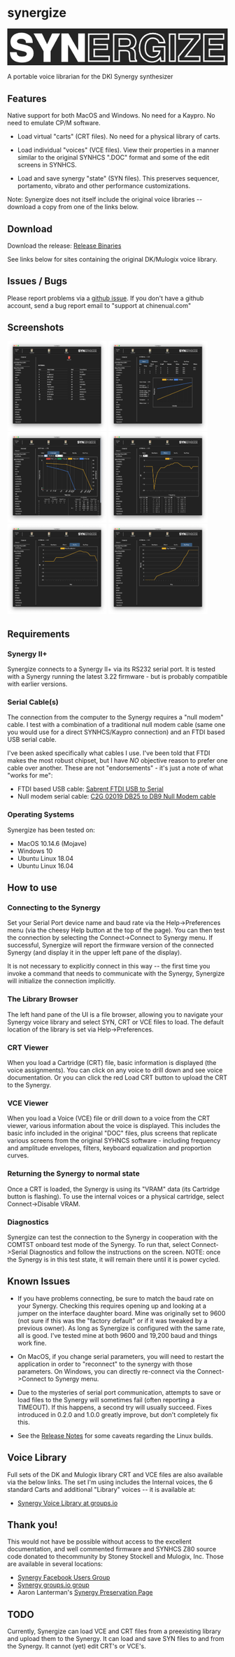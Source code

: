 # synergize

<img src="https://github.com/chinenual/synergize/raw/master/docs/screenshots/logo-for-github.png?raw=true"/>

A portable voice librarian for the DKI Synergy synthesizer

## Features

Native support for both MacOS and Windows. No need for a Kaypro. No
need to emulate CP/M software.

* Load virtual "carts" (CRT files).   No need for a physical
library of carts.

* Load individual "voices" (VCE files).   View their properties in a
manner similar to the original SYNHCS ".DOC" format and some of the edit screens in SYNHCS.

* Load and save synergy "state" (SYN files).  This preserves
sequencer, portamento, vibrato and other performance customizations.

Note: Synergize does not itself include the original voice libraries -- download a copy from one of the links below.

## Download

Download the release:
[Release Binaries](https://github.com/chinenual/synergize/releases/latest)

See links below for sites containing the original DK/Mulogix voice library.

## Issues / Bugs

Please report problems via a [github issue](https://github.com/chinenual/synergize/issues).  If you don't have a github account, send a bug report email to "support at chinenual.com"

## Screenshots

<img title="Cartridge voice listing view" src="https://github.com/chinenual/synergize/raw/master/docs/screenshots/viewCRT.png?raw=true" width="45%"/>
<img title="Voice main patch view" src="https://github.com/chinenual/synergize/raw/master/docs/screenshots/viewVCE_voice.png?raw=true" width="45%"/>
<img title="Voice Envelopes view" src="https://github.com/chinenual/synergize/raw/master/docs/screenshots/viewVCE_envs.png?raw=true" width="45%"/>
<img title="Voice Filters view" src="https://github.com/chinenual/synergize/raw/master/docs/screenshots/viewVCE_filters.png?raw=true" width="45%"/>
<img title="Voice Key Equalization view" src="https://github.com/chinenual/synergize/raw/master/docs/screenshots/viewVCE_keyeq.png?raw=true" width="45%"/>
<img title="Voice Key Proportion view" src="https://github.com/chinenual/synergize/raw/master/docs/screenshots/viewVCE_keyprop.png?raw=true" width="45%"/>

## Requirements

### Synergy II+

Synergize connects to a Synergy II+ via its RS232 serial port.  It is tested with a Synergy running the latest 3.22 firmware - but is probably compatible with earlier versions.

### Serial Cable(s)

The connection from the computer to the Synergy requires a "null modem" cable. I test with a combination of a traditional null modem cable (same one you would use for a direct SYNHCS/Kaypro connection) and an FTDI based USB serial cable.

I've been asked specifically what cables I use. I've been told that FTDI makes the most robust chipset, but I have _NO_ objective reason to prefer one cable over another.  These are not "endorsements" - it's just a note of what "works for me":

* FTDI based USB cable: [Sabrent FTDI USB to Serial](https://www.amazon.com/gp/product/B006AA04K0)
* Null modem serial cable: [C2G 02019 DB25 to DB9 Null Modem cable](https://www.amazon.com/gp/product/B000083K2R/)

### Operating Systems

Synergize has been tested on:

* MacOS 10.14.6 (Mojave)
* Windows 10
* Ubuntu Linux 18.04
* Ubuntu Linux 16.04

## How to use

### Connecting to the Synergy

Set your Serial Port device name and baud rate via the Help->Preferences menu (via the cheesy Help button at the top of the page).  You can then test the connection by selecting the Connect->Connect to Synergy menu.  If successful, Synergize will report the firmware version of the connected Synergy (and display it in the upper left pane of the display).

It is not necessary to explicitly connect in this way -- the first time you invoke a command that needs to communicate with the Synergy, Synergize will initialize the connection implicitly.

### The Library Browser

The left hand pane of the UI is a file browser, allowing you to navigate your Synergy voice library and select SYN, CRT or VCE files to load.  The default location of the library is set via Help->Preferences.

### CRT Viewer

When you load a Cartridge (CRT) file, basic information is displayed (the voice assignments).  You can click on any voice to drill down and see voice documentation.  Or you can click the red  Load CRT button to upload the CRT to the Synergy.

### VCE Viewer

When you load a Voice (VCE) file or drill down to a voice from the CRT viewer, various information about the voice is displayed.  This includes the basic info included in the original "DOC" files, plus screens that replicate various screens from the original SYHNCS software - including frequency and amplitude envelopes, filters, keyboard equalization and proportion curves.

### Returning the Synergy to normal state

Once a CRT is loaded, the Synergy is using its "VRAM" data (its Cartridge button is flashing).   To use the internal voices or a physical cartridge, select Connect->Disable VRAM.

### Diagnostics

Synergize can test the connection to the Synergy in cooperation with the COMTST onboard test mode of the Synergy.  To run that, select Connect->Serial Diagnostics and follow the instructions on the screen.
NOTE: once the Synergy is in this test state, it will remain there until it is power cycled.

## Known Issues

* If you have problems connecting, be sure to match the baud rate on your Synergy. Checking this requires opening up and looking at a jumper on the interface daughter board.  Mine was originally set to 9600 (not sure if this was the "factory default" or if it was tweaked by a previous owner). As long as Synergize is configured with the same rate, all is good. I've tested mine at both 9600 and 19,200 baud and things work fine.

* On MacOS, if you change serial parameters, you will need to restart the application in order to "reconnect" to the synergy with those parameters. On Windows, you can directly re-connect via the Connect->Connect to Synergy menu.

* Due to the mysteries of serial port communication, attempts to save or load files to the Synergy will sometimes fail (often reporting a TIMEOUT).  If this happens, a second try will usually succeed. Fixes introduced in 0.2.0 and 1.0.0 greatly improve, but don't completely fix this.

* See the
[Release Notes](https://github.com/chinenual/synergize/releases/latest)
for some caveats regarding the Linux builds.

## Voice Library

Full sets of the DK and Mulogix library CRT and VCE files are also
available via the below links.  The set I'm using includes the Internal voices, the 6 standard Carts and additional "Library" voices -- it is available at:

* [Synergy Voice Library at groups.io](https://groups.io/g/synergy-synth/files/SynergyVoiceLibrary.zip)

## Thank you!

This would not have be possible without access to the excellent
documentation, and well commented firmware and SYNHCS Z80 source code donated to thecommunity by  Stoney Stockell and Mulogix, Inc.  Those are available in several locations:

* [Synergy Facebook Users Group](https://www.facebook.com/groups/synergysynth/)
* [Synergy groups.io group](https://groups.io/g/synergy-synth)
* Aaron Lanterman's [Synergy Preservation Page](https://lanterman.ece.gatech.edu/synergy/)



## TODO

Currently, Synergize can load VCE and CRT files from a preexisting
library and upload them to the Synergy. It can load and save SYN files
to and from the Synergy.  It cannot (yet) edit CRT's or VCE's.
